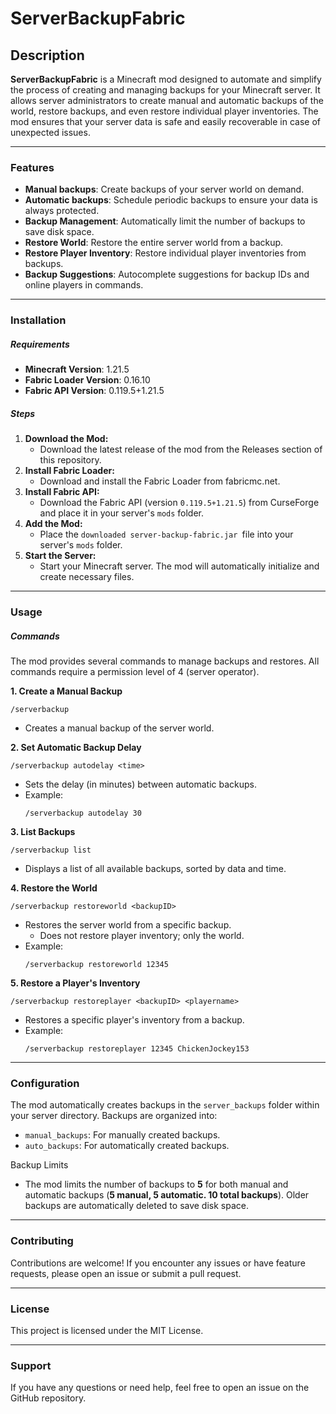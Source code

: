 # ServerBackupFabric
## Description
**ServerBackupFabric** is a Minecraft mod designed to automate and simplify the process of creating and managing backups for your Minecraft server. It allows server administrators to create manual and automatic backups of the world, restore backups, and even restore individual player inventories. The mod ensures that your server data is safe and easily recoverable in case of unexpected issues.

---
### Features
- **Manual backups**: Create backups of your server world on demand.
- **Automatic backups**: Schedule periodic backups to ensure your data is always protected.
- **Backup Management**: Automatically limit the number of backups to save disk space.
- **Restore World**: Restore the entire server world from a backup.
- **Restore Player Inventory**: Restore individual player inventories from backups.
- **Backup Suggestions**: Autocomplete suggestions for backup IDs and online players in commands.

---
### Installation
##### Requirements
- **Minecraft Version**: 1.21.5
- **Fabric Loader Version**: 0.16.10
- **Fabric API Version**: 0.119.5+1.21.5
##### Steps
1. **Download the Mod:**
   - Download the latest release of the mod from the Releases section of this repository.
2. **Install Fabric Loader:**
   - Download and install the Fabric Loader from fabricmc.net.
3. **Install Fabric API:**
   - Download the Fabric API (version `0.119.5+1.21.5`) from CurseForge and place it in your server's `mods` folder.
4. **Add the Mod:**
   - Place the `downloaded server-backup-fabric.jar `file into your server's `mods` folder.
5. **Start the Server:**
   - Start your Minecraft server. The mod will automatically initialize and create necessary files.

---
### Usage
##### Commands
The mod provides several commands to manage backups and restores. All commands require a permission level of 4 (server operator).

**1. Create a Manual Backup**
```
/serverbackup
```
- Creates a manual backup of the server world.

**2. Set Automatic Backup Delay**
```
/serverbackup autodelay <time>
```
- Sets the delay (in minutes) between automatic backups.
- Example:
  ```
  /serverbackup autodelay 30
  ```

**3. List Backups**
```
/serverbackup list
```
- Displays a list of all available backups, sorted by data and time.

**4. Restore the World**
```
/serverbackup restoreworld <backupID>
```
- Restores the server world from a specific backup.
  - Does not restore player inventory; only the world.
- Example:
  ```
  /serverbackup restoreworld 12345
  ```

**5. Restore a Player's Inventory**
```
/serverbackup restoreplayer <backupID> <playername>
```
- Restores a specific player's inventory from a backup.
- Example:
  ```
  /serverbackup restoreplayer 12345 ChickenJockey153
  ```

---
### Configuration
The mod automatically creates backups in the `server_backups` folder within your server directory. Backups are organized into:

- `manual_backups`: For manually created backups.
- `auto_backups`: For automatically created backups.

Backup Limits
- The mod limits the number of backups to **5** for both manual and automatic backups (**5 manual, 5 automatic. 10 total backups**). Older backups are automatically deleted to save disk space.

---
### Contributing
Contributions are welcome! If you encounter any issues or have feature requests, please open an issue or submit a pull request.

---
### License
This project is licensed under the MIT License.

---
### Support
If you have any questions or need help, feel free to open an issue on the GitHub repository.

